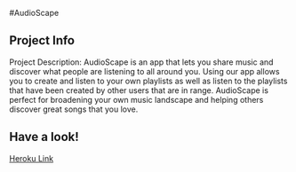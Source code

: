 #AudioScape

## Project Info
Project Description:
AudioScape is an app that lets you share music and discover what people are listening to all around you. Using our app allows you to create and listen to your own playlists as well as listen to the playlists that have been created by other users that are in range. AudioScape is perfect for broadening your own music landscape and helping others discover great songs that you love.

## Have a look!
[Heroku Link](http://audioscape1.herokuapp.com)
